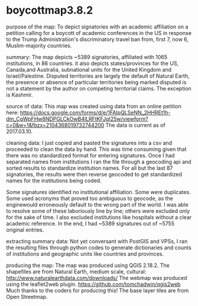 # boycottmap3.8.2

purpose of the map: To depict signatories with an academic affiliation on a petition calling for a boycott of academic conferences in the US in response to the Trump Administration's discriminatory travel ban from, first 7, now 6, Muslim-majority countries.

summary: The map depicts ~5389 signatories, affiliated with 1065 institutions, in 86 countries. it also depicts states/provinces for the US, Canada,and Australia, subnational units for the United Kingdom and Israel/Palestine. Disputed territories are largely the default of Natural Earth, the presence or absence of particular territories being marked disputed is not a statement by the author on competing territorial claims. The exception is Kashmir.

source of data: This map was created using data from an online petition here: https://docs.google.com/forms/d/e/1FAIpQLSeNN_2HHREt1h-dm_CgWpFHw8NDPGLCkOwB4lLRFtKFJqI25w/viewform?c=0&w=1&fbzx=2104368019732744200 The data is current as of 2017.03.10.

cleaning data: I just copied and pasted the signatures into a csv and proceeded to clean the data by hand. This was time consuming given that there was no standardized format for entering signatures. Once I had separated names from institutions I ran the file through a geocoding api and sorted results to standardize institution names. For all but the last 87 signatories, the results were then reverse geocoded to get standardized names for the institutions being coded.

Some signatures identified no institutional affiliation. Some were duplicates. Some used acronyms that proved too ambiguous to geocode, as the enginewould erroneously default to the wrong part of the world. I was able to resolve some of these laboriously line by line; others were excluded only for the sake of time. I also excluded institutions like hospitals without a clear academic reference. In the end, I had ~5389 signatures out of ~5755 original entries.

extracting summary data: Not yet conversant with PostGIS and VPSs, I ran the resulting files through python codes to generate dictionaries and counts of institutions and geographic units like countries and provinces.

producing the map: The map was produced using QGIS 2.18.2. The shapefiles are from Natural Earth, medium scale, cultural: http://www.naturalearthdata.com/downloads/ The webmap was produced using the leaflet2web plugin. https://github.com/tomchadwin/qgis2web Much thanks to the coders for producing this! The base layer tiles are from Open Streetmap.

